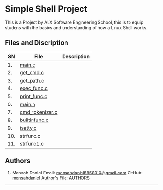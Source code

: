# Simple Shell Project

This is a Project by ALX Software Engineering School, this is to equip studens with the basics and understanding of how a Linux Shell works.

## Files and Discription

| SN | File | Description |
| --- | ---- | ----------- |
| 1. | [main.c](./main.c) |  |
| 2. | [get\_cmd.c](./get_cmd.c) |  |
| 3. | [get\_path.c](./get_path.c) |  |
| 4. | [exec\_func.c](./execute_func.c) |  |
| 5. | [print\_func.c](./print_func.c) |  |
| 6. | [main.h](./main.h) |  |
| 7. | [cmd\_tokenizer.c](./cmd_tokenizer.c) |  |
| 8. | [builtinfunc.c](./builtinfunc.c) |  |
| 9. | [isatty.c](./isatty.c) |  |
| 10. | [strfunc.c](./strfunc.c) |  |
| 11. | [strfunc1.c](./strfunc1.c) |  |

## Authors

1. Mensah Daniel
Email: [mensahdaniel5858910@gmail.com](mailto:mensahdaniel5858910@gmail.com)
GitHub: [mensahdaniel](https://github.com/mensahdaniel)
Author's File: [AUTHORS](./AUTHORS)

- - -
